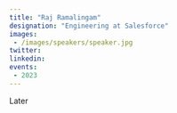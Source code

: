 ```yaml
---
title: "Raj Ramalingam"
designation: "Engineering at Salesforce"
images:
 - /images/speakers/speaker.jpg
twitter: 
linkedin: 
events:
 - 2023
---
```


Later
